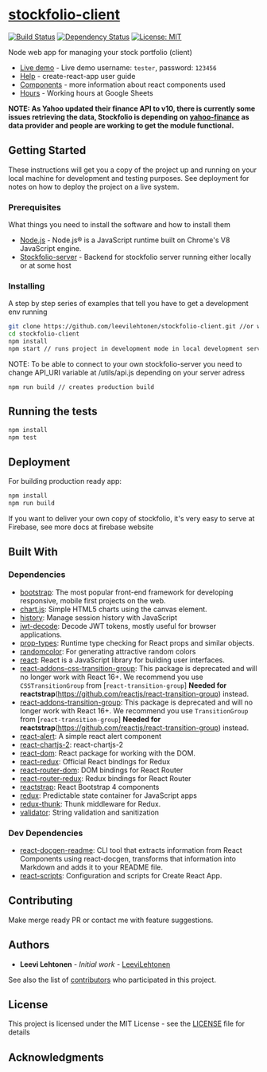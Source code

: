 # [stockfolio-client](https://stockfolio.leevilehtonen.com/) 
[![Build Status](https://travis-ci.org/leevilehtonen/stockfolio-client.png?branch=master)](https://travis-ci.org/leevilehtonen/stockfolio-client)
[![Dependency Status](https://david-dm.org/leevilehtonen/stockfolio-client.svg)](https://david-dm.org/leevilehtonen/stockfolio-client)
[![License: MIT](https://img.shields.io/badge/License-MIT-blue.svg)](https://opensource.org/licenses/MIT)



Node web app for managing your stock portfolio (client)

- [Live demo](https://stockfolio.leevilehtonen.com/) - Live demo username: `tester`, password: `123456`
- [Help](docs/HELP.md) - create-react-app user guide
- [Components](docs/COMPONENTS.md) - more information about react components used
- [Hours](https://docs.google.com/spreadsheets/d/1iS3zzA9LTFgh2s2CuXOBlqsfMP5bsVArIPT1dS3bYpY/edit?usp=sharing) - Working hours at Google Sheets

**NOTE: As Yahoo updated their finance API to v10, there is currently some issues retrieving the data, Stockfolio is depending on [yahoo-finance](https://github.com/pilwon/node-yahoo-finance) as data provider and people are working to get the module functional.**


## Getting Started

These instructions will get you a copy of the project up and running on your local machine for development and testing purposes. See deployment for notes on how to deploy the project on a live system.

### Prerequisites

What things you need to install the software and how to install them

- [Node.js](https://nodejs.org/) - Node.js® is a JavaScript runtime built on Chrome's V8 JavaScript engine.
- [Stockfolio-server](https://github.com/leevilehtonen/stockfolio-server) - Backend for stockfolio server running either locally or at some host


### Installing

A step by step series of examples that tell you have to get a development env running

```sh
git clone https://github.com/leevilehtonen/stockfolio-client.git //or with ssh
cd stockfolio-client
npm install
npm start // runs project in development mode in local development server
```

NOTE: To be able to connect to your own stockfolio-server you need to change API_URI variable at /utils/api.js depending on your server adress

```
npm run build // creates production build
```

## Running the tests

```sh
npm install
npm test
```

## Deployment

For building production ready app:
```sh
npm install
npm run build 
```

If you want to deliver your own copy of stockfolio, it's very easy to serve at Firebase, see more docs at firebase website


## Built With

### Dependencies

- [bootstrap](https://github.com/twbs/bootstrap): The most popular front-end framework for developing responsive, mobile first projects on the web.
- [chart.js](https://github.com/chartjs/Chart.js): Simple HTML5 charts using the canvas element.
- [history](https://github.com/ReactTraining/history): Manage session history with JavaScript
- [jwt-decode](https://github.com/auth0/jwt-decode): Decode JWT tokens, mostly useful for browser applications.
- [prop-types](https://github.com/reactjs/prop-types): Runtime type checking for React props and similar objects.
- [randomcolor](https://github.com/davidmerfield/randomColor): For generating attractive random colors
- [react](https://github.com/facebook/react): React is a JavaScript library for building user interfaces.
- [react-addons-css-transition-group](https://github.com/facebook/react): This package is deprecated and will no longer work with React 16+. We recommend you use `CSSTransitionGroup` from [`react-transition-group`] **Needed for reactstrap**(https://github.com/reactjs/react-transition-group) instead.
- [react-addons-transition-group](https://github.com/facebook/react): This package is deprecated and will no longer work with React 16+. We recommend you use `TransitionGroup` from [`react-transition-group`] **Needed for reactstrap**(https://github.com/reactjs/react-transition-group) instead.
- [react-alert](https://github.com/schiehll/react-alert): A simple react alert component
- [react-chartjs-2](https://github.com/gor181/react-chartjs-2): react-chartjs-2
- [react-dom](https://github.com/facebook/react): React package for working with the DOM.
- [react-redux](https://github.com/reactjs/react-redux): Official React bindings for Redux
- [react-router-dom](https://github.com/ReactTraining/react-router): DOM bindings for React Router
- [react-router-redux](https://github.com/ReactTraining/react-router): Redux bindings for React Router
- [reactstrap](https://github.com/reactstrap/reactstrap): React Bootstrap 4 components
- [redux](https://github.com/reactjs/redux): Predictable state container for JavaScript apps
- [redux-thunk](https://github.com/gaearon/redux-thunk): Thunk middleware for Redux.
- [validator](https://github.com/chriso/validator.js): String validation and sanitization

### Dev Dependencies

- [react-docgen-readme](https://github.com/vieron/react-docgen-readme): CLI tool that extracts information from React Components using react-docgen, transforms that information into Markdown and adds it to your README file.
- [react-scripts](https://github.com/facebookincubator/create-react-app): Configuration and scripts for Create React App.


## Contributing

Make merge ready PR or contact me with feature suggestions.

## Authors

* **Leevi Lehtonen** - *Initial work* - [LeeviLehtonen](https://github.com/leevilehtonen)

See also the list of [contributors](https://github.com/leevilehtonen/stockfolio-client/graphs/contributors) who participated in this project.

## License

This project is licensed under the MIT License - see the [LICENSE](LICENSE) file for details

## Acknowledgments





